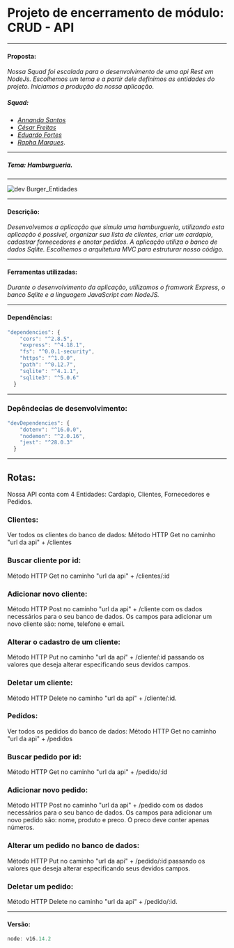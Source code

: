 # Projeto de encerramento de módulo: CRUD - API #
____
#### Proposta:
 *Nossa Squad foi escalada para o desenvolvimento de uma api Rest em NodeJs. Escolhemos um tema e a partir dele definimos as entidades do projeto. Iniciamos a produção da nossa aplicação.*

##### Squad: 

- _[Annanda Santos](https://github.com/asnts)_
- _[César Freitas](https://github.com/cesarfreitax)_
- _[Eduardo Fortes](https://github.com/EduardoF0rtes)_ 
- _[Rapha Marques](https://github.com/raphhaelm)_.
____
##### Tema: *Hamburgueria*.

____

![dev Burger_Entidades](https://user-images.githubusercontent.com/94863711/166570095-0e9e52b6-32e4-4d66-8e42-7751c450b13c.png)

___
#### Descrição:
*Desenvolvemos a aplicação que simula uma hamburgueria, utilizando esta aplicação é possivel, organizar sua lista de clientes, criar um cardapio, cadastrar fornecedores e anotar pedidos.
A aplicação utiliza o banco de dados Sqlite.
Escolhemos a arquitetura MVC para estruturar nosso código.*
____
#### Ferramentas utilizadas:
*Durante o desenvolvimento da aplicação, utilizamos o framwork Express, o banco Sqlite e a linguagem JavaScript com NodeJS.*
____
#### Dependências:
```js
"dependencies": {
    "cors": "^2.8.5",
    "express": "^4.18.1",
    "fs": "^0.0.1-security",
    "https": "^1.0.0",
    "path": "^0.12.7",
    "sqlite": "^4.1.1",
    "sqlite3": "^5.0.6"
  }
```
____
### Depêndecias de desenvolvimento:
```js 
"devDependencies": {
    "dotenv": "^16.0.0",
    "nodemon": "^2.0.16",
    "jest": "^28.0.3"
  }
  ```
____
## Rotas:

Nossa API conta com 4 Entidades: Cardapio, Clientes, Fornecedores e Pedidos.

### Clientes:
Ver todos os clientes do banco de dados:
Método HTTP Get no caminho "url da api" + /clientes


### Buscar cliente por id: ###
Método HTTP Get no caminho "url da api" + /clientes/:id



### Adicionar novo cliente: 
Método HTTP Post no caminho "url da api" + /cliente com os dados necessários para o seu banco de dados. Os campos para adicionar um novo cliente são: nome, telefone e email.


### Alterar o cadastro de um cliente: 
Método HTTP Put no caminho "url da api" + /cliente/:id passando os valores que deseja alterar especificando seus devidos campos.


### Deletar um cliente: 
Método HTTP Delete no caminho "url da api" + /cliente/:id.


### Pedidos: 
Ver todos os pedidos do banco de dados:
Método HTTP Get no caminho "url da api" + /pedidos


### Buscar pedido por id: 
Método HTTP Get no caminho "url da api" + /pedido/:id



### Adicionar novo pedido: 
Método HTTP Post no caminho "url da api" + /pedido com os dados necessários para o seu banco de dados. Os campos para adicionar um novo pedido são: nome, produto e preco. O preco deve conter apenas números.


### Alterar um pedido no banco de dados: 
Método HTTP Put no caminho "url da api" + /pedido/:id passando os valores que deseja alterar especificando seus devidos campos.


### Deletar um pedido: 
Método HTTP Delete no caminho "url da api" + /pedido/:id.

____
#### Versão:
```js 
node: v16.14.2

 ```
